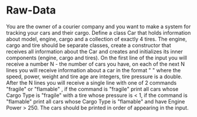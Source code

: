 # Raw-Data

You are the owner of a courier company and you want to make a system for tracking your cars and their cargo. Define a class Car that holds information about model, engine, cargo and a collection of exactly 4 tires. The engine, cargo and tire should be separate classes, create a constructor that receives all information about the Car and creates and initializes its inner components (engine, cargo and tires).
On the first line of the input you will receive a number N - the number of cars you have, on each of the next N lines you will receive information about a car in the format "<Model> <EngineSpeed> <EnginePower> <CargoWeight> <CargoType> <Tire1Pressure> <Tire1Age> <Tire2Pressure> <Tire2Age> <Tire3Pressure> <Tire3Age> <Tire4Pressure> <Tire4Age>" where the speed, power, weight and tire age are integers, tire pressure is a double. 
After the N lines you will receive a single line with one of 2 commands "fragile" or "flamable" , if the command is "fragile" print all cars whose Cargo Type is "fragile" with a tire whose pressure is  < 1, if the command is "flamable" print all cars whose Cargo Type is "flamable" and have Engine Power > 250. The cars should be printed in order of appearing in the input.	
